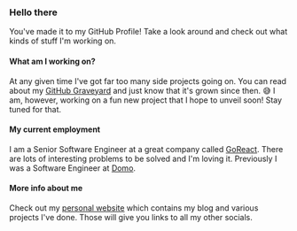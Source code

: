 ### Hello there

You've made it to my GitHub Profile! Take a look around and check out what kinds of stuff I'm working on.

#### What am I working on?

At any given time I've got far too many side projects going on. You can read about my [GitHub Graveyard](https://johnbwoodruff.com/posts/my-github-graveyard/) and just know that it's grown since then. 😅 I am, however, working on a fun new project that I hope to unveil soon! Stay tuned for that.

#### My current employment

I am a Senior Software Engineer at a great company called [GoReact](https://get.goreact.com). There are lots of interesting problems to be solved and I'm loving it. Previously I was a Software Engineer at [Domo](https://domo.com).

#### More info about me

Check out my [personal website](https://johnbwoodruff.com) which contains my blog and various projects I've done. Those will give you links to all my other socials.
